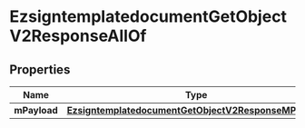

# EzsigntemplatedocumentGetObjectV2ResponseAllOf


## Properties

| Name | Type | Description | Notes |
|------------ | ------------- | ------------- | -------------|
|**mPayload** | [**EzsigntemplatedocumentGetObjectV2ResponseMPayload**](EzsigntemplatedocumentGetObjectV2ResponseMPayload.md) |  |  |




